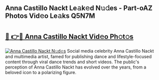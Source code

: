 ## Anna Castillo Nackt Le𝚊k𝚎d N𝚞𝚍es - Part-oAZ Photos Vid𝚎o Le𝚊ks Q5N7M

# <h2><a href="http://fb2jcqi.evod.top/?m=Anna+Castillo+Nackt">🔗 👉🔴 Anna Castillo Nackt Vid𝚎o Ph𝚘t𝚘s</a></h2>

[![Anna Castillo Nackt N𝚞d𝚎s](https://i.imgur.com/8V9OHl7.gif)](http://fb2jcqi.evod.top/?m=Anna+Castillo+Nackt)
Social media celebrity Anna Castillo Nackt and multimedia artist, famed for publishing dance and lifestyle-focused content through viral dance trends and short videos. The public's perception of Anna Castillo Nackt has evolved over the years, from a beloved icon to a polarizing figure. 
